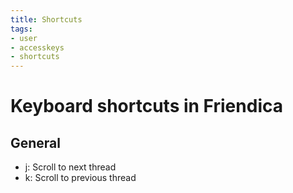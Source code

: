 ```yaml
---
title: Shortcuts
tags:
- user
- accesskeys
- shortcuts
---
```

# Keyboard shortcuts in Friendica

## General

* j: Scroll to next thread
* k: Scroll to previous thread
